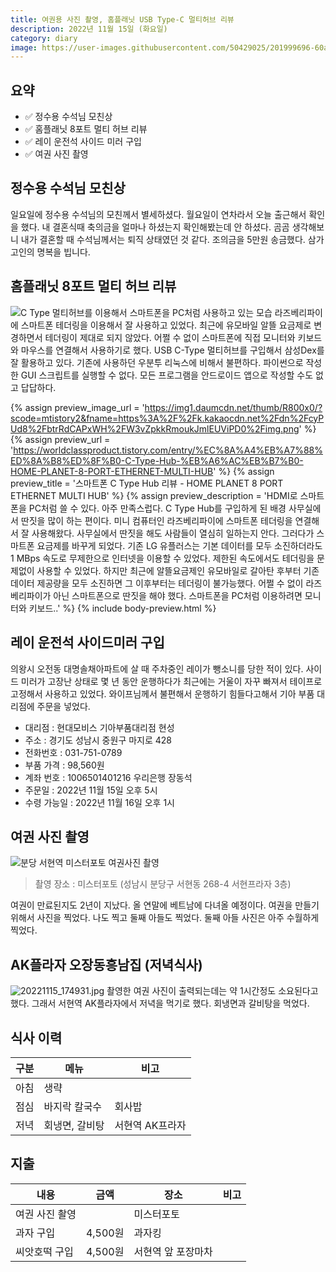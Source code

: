 ```yaml
---
title: 여권용 사진 촬영, 홈플래닛 USB Type-C 멀티허브 리뷰
description: 2022년 11월 15일 (화요일)
category: diary
image: https://user-images.githubusercontent.com/50429025/201999696-60ab334e-171e-41b9-83c9-413bd21e3fad.jpg
---
```


요약
---
- ✅ 정수용 수석님 모친상
- ✅ 홈플래닛 8포트 멀티 허브 리뷰
- ✅ 레이 운전석 사이드 미러 구입
- ✅ 여권 사진 촬영 


정수용 수석님 모친상
---
일요일에 정수용 수석님의 모친께서 별세하셨다. 
월요일이 연차라서 오늘 출근해서 확인을 했다. 
내 결혼식때 축의금을 얼마나 하셨는지 확인해봤는데 안 하셨다. 
곰곰 생각해보니 내가 결혼할 때 수석님께서는 퇴직 상태였던 것 같다. 
조의금을 5만원 송금했다. 
삼가 고인의 명복을 빕니다. 


홈플래닛 8포트 멀티 허브 리뷰
---
![C Type 멀티허브를 이용해서 스마트폰을 PC처럼 사용하고 있는 모습](https://user-images.githubusercontent.com/50429025/201841400-4059a7e3-7d41-4c66-b36a-89f0c8267501.jpg 'C Type 멀티허브를 이용해서 스마트폰을 PC처럼 사용하고 있는 모습')
라즈베리파이에 스마트폰 테더링을 이용해서 잘 사용하고 있었다. 
최근에 유모바일 알뜰 요금제로 변경하면서 테더링이 제대로 되지 않았다. 
어쩔 수 없이 스마트폰에 직접 모니터와 키보드와 마우스를 연결해서 사용하기로 했다. 
USB C-Type 멀티허브를 구입해서 삼성Dex를 잘 활용하고 있다. 
기존에 사용하던 우분투 리눅스에 비해서 불편하다. 
파이썬으로 작성한 GUI 스크립트를 실행할 수 없다. 
모든 프로그램을 안드로이드 앱으로 작성할 수도 없고 답답하다. 

{% assign preview_image_url = 'https://img1.daumcdn.net/thumb/R800x0/?scode=mtistory2&fname=https%3A%2F%2Fk.kakaocdn.net%2Fdn%2FcyPUd8%2FbtrRdCAPxWH%2FW3vZpkkRmoukJmlEUViPD0%2Fimg.png' %}
{% assign preview_url = 'https://worldclassproduct.tistory.com/entry/%EC%8A%A4%EB%A7%88%ED%8A%B8%ED%8F%B0-C-Type-Hub-%EB%A6%AC%EB%B7%B0-HOME-PLANET-8-PORT-ETHERNET-MULTI-HUB' %}
{% assign preview_title = '스마트폰 C Type Hub 리뷰 - HOME PLANET 8 PORT ETHERNET MULTI HUB' %}
{% assign preview_description = 'HDMI로 스마트폰을 PC처럼 쓸 수 있다. 아주 만족스럽다. C Type Hub를 구입하게 된 배경 사무실에서 딴짓을 많이 하는 편이다. 미니 컴퓨터인 라즈베리파이에 스마트폰 테더링을 연결해서 잘 사용해왔다. 사무실에서 딴짓을 해도 사람들이 열심히 일하는지 안다. 그러다가 스마트폰 요금제를 바꾸게 되었다. 기존 LG 유플러스는 기본 데이터를 모두 소진하더라도 1 MBps 속도로 무제한으로 인터넷을 이용할 수 있었다. 제한된 속도에서도 테더링을 문제없이 사용할 수 있었다. 하지만 최근에 알뜰요금제인 유모바일로 갈아탄 후부터 기존 데이터 제공량을 모두 소진하면 그 이후부터는 테더링이 불가능했다. 어쩔 수 없이 라즈베리파이가 아닌 스마트폰으로 딴짓을 해야 했다. 스마트폰을 PC처럼 이용하려면 모니터와 키보드..' %}
{% include body-preview.html %}


레이 운전석 사이드미러 구입
---
의왕시 오전동 대명솔채아파트에 살 때 주차중인 레이가 뺑소니를 당한 적이 있다. 
사이드 미러가 고장난 상태로 몇 년 동안 운행하다가 최근에는 거울이 자꾸 빠져서 테이프로 고정해서 사용하고 있었다. 
와이프님께서 불편해서 운행하기 힘들다고해서 기아 부품 대리점에 주문을 넣었다. 

- 대리점 : 현대모비스 기아부품대리점 현성
- 주소 : 경기도 성남시 중원구 마지로 428
- 전화번호 : 031-751-0789
- 부품 가격 : 98,560원
- 계좌 번호 : 1006501401216 우리은행 장동석
- 주문일 : 2022년 11월 15일 오후 5시
- 수령 가능일 : 2022년 11월 16일 오후 1시


여권 사진 촬영
---
![분당 서현역 미스터포토 여권사진 촬영](https://user-images.githubusercontent.com/50429025/201999696-60ab334e-171e-41b9-83c9-413bd21e3fad.jpg '분당 서현역 미스터포토 여권사진 촬영')

>촬영 장소 : 미스터포토 (성남시 분당구 서현동 268-4 서현프라자 3층)

여권이 만료된지도 2년이 지났다. 
올 연말에 베트남에 다녀올 예정이다. 
여권을 만들기 위해서 사진을 찍었다. 
나도 찍고 둘째 아들도 찍었다. 
둘째 아들 사진은 아주 수월하게 찍었다. 


AK플라자 오장동흥남집 (저녁식사)
---
![20221115_174931.jpg](https://user-images.githubusercontent.com/50429025/202002259-10eedd86-4d8d-4314-9554-89c24700f448.jpg)
촬영한 여권 사진이 출력되는데는 약 1시간정도 소요된다고 했다. 
그래서 서현역 AK플라자에서 저녁을 먹기로 했다. 
회냉면과 갈비탕을 먹었다. 


식사 이력
---

|구분|메뉴|비고|
|---|---|---|
|아침|생략|   |
|점심|바지락 칼국수|회사밥|
|저녁|회냉면, 갈비탕|서현역 AK프라자|


지출
---

|내용|금액|장소|비고|
|---|---|---|---|
|여권 사진 촬영|   |미스터포토|   |
|과자 구입|4,500원|과자킹|   |
|씨앗호떡 구입|4,500원|서현역 앞 포장마차|   |

